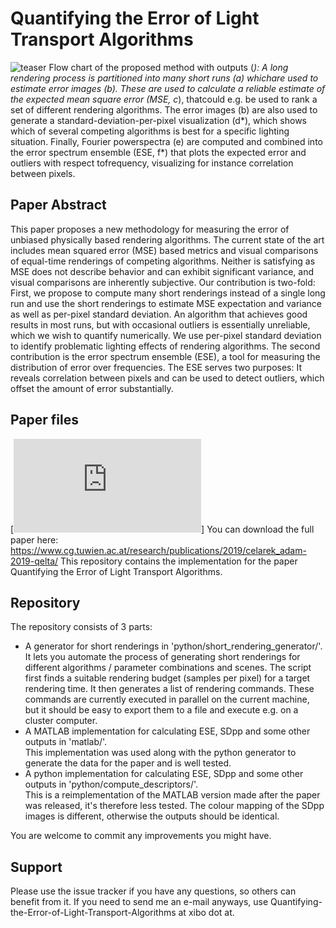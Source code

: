 # Quantifying the Error of Light Transport Algorithms
![teaser](https://www.cg.tuwien.ac.at/research/publications/2019/celarek_adam-2019-qelta/celarek_adam-2019-qelta-teaser.png "Overview of the processing and output")
Flow chart of the proposed method with outputs (*): A long rendering process is partitioned into many short runs (a) whichare used to estimate error images (b). These are used to calculate a reliable estimate of the expected mean square error (MSE, c*), thatcould e.g. be used to rank a set of different rendering algorithms. The error images (b) are also used to generate a standard-deviation-per-pixel visualization (d*), which shows which of several competing algorithms is best for a specific lighting situation. Finally, Fourier powerspectra (e) are computed and combined into the error spectrum ensemble (ESE, f*) that plots the expected error and outliers with respect tofrequency, visualizing for instance correlation between pixels.

## Paper Abstract
This paper proposes a new methodology for measuring the error of unbiased physically based rendering algorithms. The
current state of the art includes mean squared error (MSE) based metrics and visual comparisons of equal-time renderings
of competing algorithms. Neither is satisfying as MSE does not describe behavior and can exhibit significant variance, and
visual comparisons are inherently subjective. Our contribution is two-fold: First, we propose to compute many short renderings
instead of a single long run and use the short renderings to estimate MSE expectation and variance as well as per-pixel
standard deviation. An algorithm that achieves good results in most runs, but with occasional outliers is essentially unreliable,
which we wish to quantify numerically. We use per-pixel standard deviation to identify problematic lighting effects of rendering
algorithms. The second contribution is the error spectrum ensemble (ESE), a tool for measuring the distribution of error over
frequencies. The ESE serves two purposes: It reveals correlation between pixels and can be used to detect outliers, which offset
the amount of error substantially.

## Paper files
[![full paper](https://www.cg.tuwien.ac.at/research/publications/2019/celarek_adam-2019-qelta/celarek_adam-2019-qelta-paper_preprint.pdf)]
You can download the full paper here: https://www.cg.tuwien.ac.at/research/publications/2019/celarek_adam-2019-qelta/
This repository contains the implementation for the paper Quantifying the Error of Light Transport Algorithms.


## Repository
The repository consists of 3 parts:
- A generator for short renderings in 'python/short_rendering_generator/'.\
  It lets you automate the process of generating short renderings for different algorithms / parameter combinations and scenes. The script first finds a suitable rendering budget (samples per pixel) for a target rendering time. It then generates a list of   rendering commands. These commands are currently executed in parallel on the current machine, but it should be easy to export them to a file and execute e.g. on a cluster computer.
- A MATLAB implementation for calculating ESE, SDpp and some other outputs in 'matlab/'.\
  This implementation was used along with the python generator to generate the data for the paper and is well tested.
- A python implementation for calculating ESE, SDpp and some other outputs in 'python/compute_descriptors/'.\
  This is a reimplementation of the MATLAB version made after the paper was released, it's therefore less tested. The colour mapping of the SDpp images is different, otherwise the outputs should be identical.

You are welcome to commit any improvements you might have.

## Support
Please use the issue tracker if you have any questions, so others can benefit from it.
If you need to send me an e-mail anyways, use Quantifying-the-Error-of-Light-Transport-Algorithms at xibo dot at.
